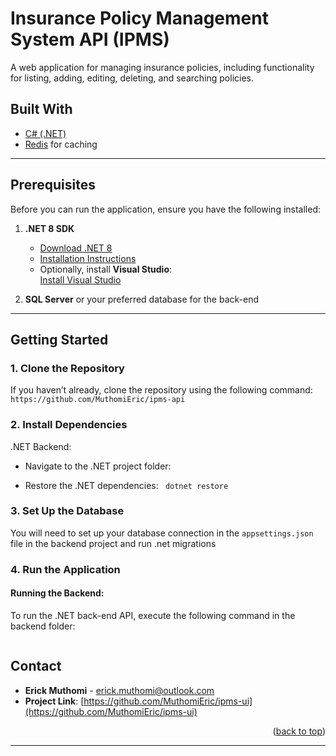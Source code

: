 # Insurance Policy Management System API (IPMS)

A web application for managing insurance policies, including functionality for listing, adding, editing, deleting, and searching policies.

## Built With

- [C# (.NET)](https://dotnet.microsoft.com/en-us/)
- [Redis](https://redis.io/downloads) for caching

---

## Prerequisites

Before you can run the application, ensure you have the following installed:

1. **.NET 8 SDK**  
   - [Download .NET 8](https://dotnet.microsoft.com/download/dotnet/8.0)
   - [Installation Instructions](https://docs.microsoft.com/dotnet/core/install/)
   - Optionally, install **Visual Studio**:  
     [Install Visual Studio](https://docs.microsoft.com/en-us/visualstudio/install/install-visual-studio?view=vs-2022)

2. **SQL Server** or your preferred database for the back-end

---

## Getting Started

### 1. Clone the Repository

If you haven’t already, clone the repository using the following command:
```https://github.com/MuthomiEric/ipms-api```

### 2. Install Dependencies

.NET Backend:
- Navigate to the .NET project folder:

- Restore the .NET dependencies:
  ```  dotnet restore  ```

### 3. Set Up the Database

You will need to set up your database connection in the `appsettings.json` file in the backend project and run .net migrations

### 4. Run the Application

#### Running the Backend:
To run the .NET back-end API, execute the following command in the backend folder:
```dotnet run
```

## Contact

- **Erick Muthomi** - [erick.muthomi@outlook.com](mailto:erick.muthomi@outlook.com)
- **Project Link**: [https://github.com/MuthomiEric/ipms-ui](https://github.com/MuthomiEric/ipms-ui)

<p align="right">(<a href="#top">back to top</a>)</p>

---
